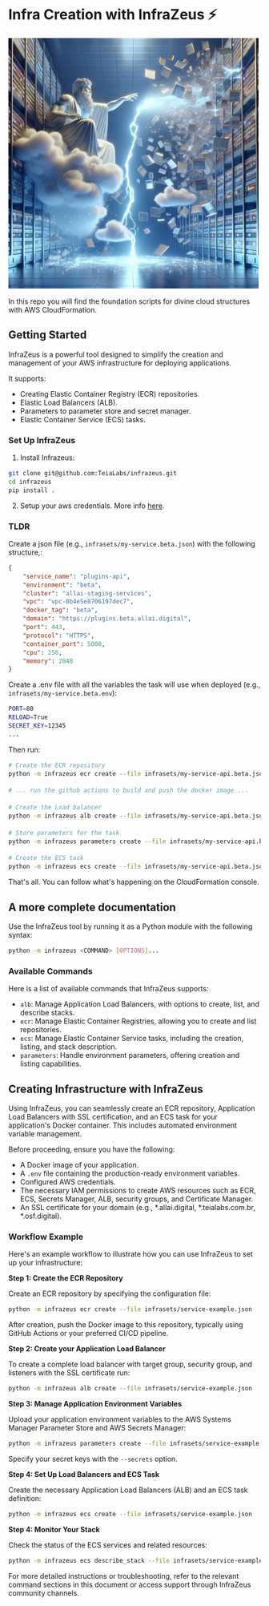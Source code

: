 # Infra Creation with InfraZeus ⚡

<img src="resources/zeus.png" alt="InfraZeus Logo" width="500"/>

In this repo you will find the foundation scripts for divine cloud structures with AWS CloudFormation. 

## Getting Started

InfraZeus is a powerful tool designed to simplify the creation and management of your AWS infrastructure for deploying applications. 

It supports: 
- Creating Elastic Container Registry (ECR) repositories.
- Elastic Load Balancers (ALB).
- Parameters to parameter store and secret manager.
- Elastic Container Service (ECS) tasks.

### Set Up InfraZeus

1. Install Infrazeus:

```bash
git clone git@github.com:TeiaLabs/infrazeus.git
cd infrazeus
pip install .
```
2. Setup your aws credentials. More info [here](https://boto3.amazonaws.com/v1/documentation/api/latest/guide/quickstart.html#configuration).

### TLDR

Create a json file (e.g., `infrasets/my-service.beta.json`) with the following structure,:

```json
{
    "service_name": "plugins-api",
    "environment": "beta",
    "cluster": "allai-staging-services",
    "vpc": "vpc-0b4e5e8706197dec7",
    "docker_tag": "beta",
    "domain": "https://plugins.beta.allai.digital",
    "port": 443,
    "protocol": "HTTPS",
    "container_port": 5000,
    "cpu": 256,
    "memory": 2048
}
```

Create a .env file with all the variables the task will use when deployed (e.g., `infrasets/my-service.beta.env`):

```bash
PORT=80
RELOAD=True
SECRET_KEY=12345
...
```

Then run:

```bash
# Create the ECR repository
python -m infrazeus ecr create --file infrasets/my-service-api.beta.json

# ... run the github actions to build and push the docker image ...

# Create the Load balancer
python -m infrazeus alb create --file infrasets/my-service-api.beta.json

# Store parameters for the task
python -m infrazeus parameters create --file infrasets/my-service-api.beta.json --env infrasets/my-service-api.beta.env --secrets SECRET_KEY

# Create the ECS task
python -m infrazeus ecs create --file infrasets/my-service-api.beta.json
```

That's all. You can follow what's happening on the CloudFormation console.


## A more complete documentation

Use the InfraZeus tool by running it as a Python module with the following syntax:

```bash
python -m infrazeus <COMMAND> [OPTIONS]...
```

### Available Commands

Here is a list of available commands that InfraZeus supports:

- `alb`: Manage Application Load Balancers, with options to create, list, and describe stacks.
- `ecr`: Manage Elastic Container Registries, allowing you to create and list repositories.
- `ecs`: Manage Elastic Container Service tasks, including the creation, listing, and stack description.
- `parameters`: Handle environment parameters, offering creation and listing capabilities.

## Creating Infrastructure with InfraZeus

Using InfraZeus, you can seamlessly create an ECR repository, Application Load Balancers with SSL certification, and an ECS task for your application's Docker container. This includes automated environment variable management.

Before proceeding, ensure you have the following:

- A Docker image of your application.
- A `.env` file containing the production-ready environment variables.
- Configured AWS credentials.
- The necessary IAM permissions to create AWS resources such as ECR, ECS, Secrets Manager, ALB, security groups, and Certificate Manager.
- An SSL certificate for your domain (e.g., *.allai.digital, *.teialabs.com.br, *.osf.digital).

### Workflow Example

Here's an example workflow to illustrate how you can use InfraZeus to set up your infrastructure:

**Step 1: Create the ECR Repository**

Create an ECR repository by specifying the configuration file:

```bash
python -m infrazeus ecr create --file infrasets/service-example.json
```

After creation, push the Docker image to this repository, typically using GitHub Actions or your preferred CI/CD pipeline.

**Step 2: Create your Application Load Balancer**

To create a complete load balancer with target group, security group, and listeners with the SSL certificate run:

```bash
python -m infrazeus alb create --file infrasets/service-example.json 
```

**Step 3: Manage Application Environment Variables**

Upload your application environment variables to the AWS Systems Manager Parameter Store and AWS Secrets Manager:

```bash
python -m infrazeus parameters create --file infrasets/service-example.json --env infrasets/service-example.env --secrets MONGODB_URI
```

Specify your secret keys with the `--secrets` option.

**Step 4: Set Up Load Balancers and ECS Task**

Create the necessary Application Load Balancers (ALB) and an ECS task definition:

```bash
python -m infrazeus ecs create --file infrasets/service-example.json
```

**Step 4: Monitor Your Stack**

Check the status of the ECS services and related resources:

```bash
python -m infrazeus ecs describe_stack --file infrasets/service-example.json
```

For more detailed instructions or troubleshooting, refer to the relevant command sections in this document or access support through InfraZeus community channels.
